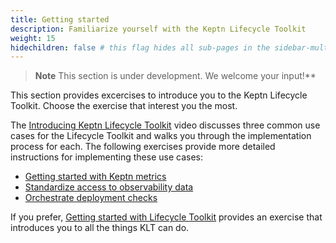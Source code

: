 ```yaml
---
title: Getting started
description: Familiarize yourself with the Keptn Lifecycle Toolkit
weight: 15
hidechildren: false # this flag hides all sub-pages in the sidebar-multicard.html
---
```


> **Note**
This section is under development.
We welcome your input!**

This section provides excercises to introduce you to
the Keptn Lifecycle Toolkit.
Choose the exercise that interest you the most.

The [Introducing Keptn Lifecycle Toolkit](https://youtu.be/449HAFYkUlY)
video discusses three common use cases for the Lifecycle Toolkit
and walks you through the implementation process for each.
The following exercises provide more detailed instructions
for implementing these use cases:

* [Getting started with Keptn metrics](metrics)
* [Standardize access to observability data](observability)
* [Orchestrate deployment checks](orchestrate)

If you prefer,
[Getting started with Lifecycle Toolkit](generic-gs)
provides an exercise that introduces you to
all the things KLT can do.
